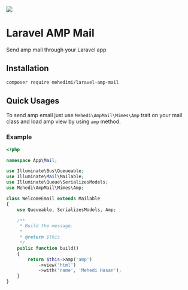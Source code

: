 <img src="https://banners.beyondco.de/Laravel%20AMP%20Mail.png?theme=light&packageManager=composer+require&packageName=mehedimi%2Flaravel-amp-mail&pattern=architect&style=style_2&description=Send+AMP+mail+through+your+Laravel+app&md=1&showWatermark=0&fontSize=100px&images=mail&widths=400&heights=400"/>

# Laravel AMP Mail
Send amp mail through your Laravel app

## Installation
```bash
composer require mehedimi/laravel-amp-mail
```

## Quick Usages
To send amp email just use `Mehedi\AmpMail\Mimes\Amp` trait on your mail class and load amp view by using `amp` method.
### Example 
```php
<?php

namespace App\Mail;

use Illuminate\Bus\Queueable;
use Illuminate\Mail\Mailable;
use Illuminate\Queue\SerializesModels;
use Mehedi\AmpMail\Mimes\Amp;

class WelcomeEmail extends Mailable
{
    use Queueable, SerializesModels, Amp;

    /**
     * Build the message.
     *
     * @return $this
     */
    public function build()
    {
        return $this->amp('amp')
            ->view('html')
            ->with('name', 'Mehedi Hasan');
    }
}
```

